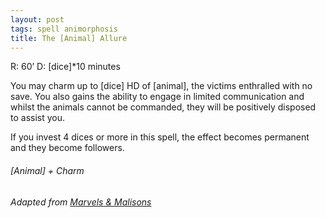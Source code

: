 ```yaml
---
layout: post
tags: spell animorphosis
title: The [Animal] Allure
---
```


R: 60’		D: [dice]*10 minutes

You may charm up to [dice] HD of [animal], the victims enthralled with no save. You also gains the ability to engage in limited communication and whilst the animals cannot be commanded, they will be positively disposed to assist you.

If you invest 4 dices or more in this spell, the effect becomes permanent and they become followers.

###### *[Animal] + Charm*

###### Adapted from [Marvels & Malisons](https://www.exaltedfuneral.com/products/marvel-malisons)

